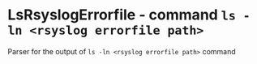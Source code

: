 LsRsyslogErrorfile - command ``ls -ln <rsyslog errorfile path>``
================================================================

Parser for the output of ``ls -ln <rsyslog errorfile path>`` command